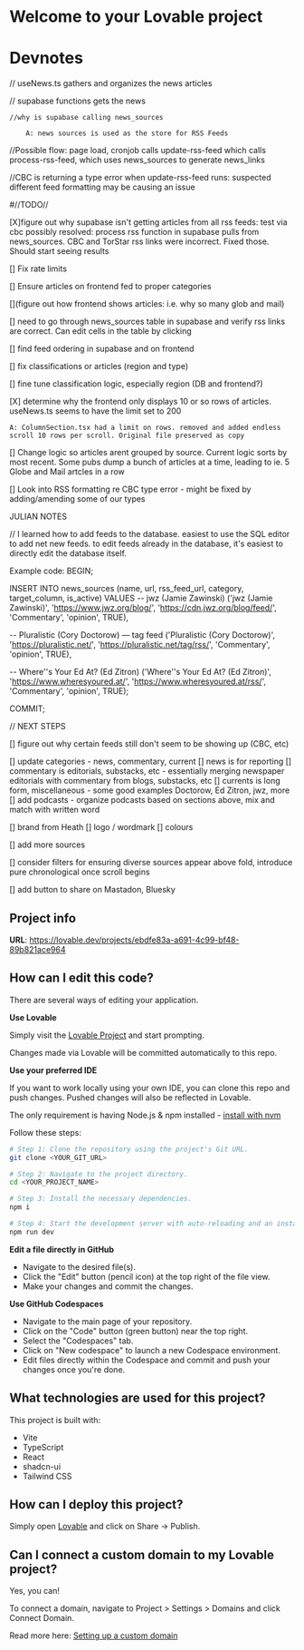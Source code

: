 # Welcome to your Lovable project

# Devnotes

// useNews.ts gathers and organizes the news articles

// supabase functions gets the news

    //why is supabase calling news_sources 

        A: news sources is used as the store for RSS Feeds

//Possible flow: page load, cronjob calls update-rss-feed which calls process-rss-feed, which uses news_sources to generate news_links

//CBC is returning a type error when update-rss-feed runs: suspected different feed formatting may be causing an issue

#//TODO//

[X]figure out why supabase isn't getting articles from all rss feeds: test via cbc 
    possibly resolved: process rss function in supabase pulls from news_sources. CBC and TorStar rss links were incorrect. Fixed those. Should start seeing results

[] Fix rate limits

[] Ensure articles on frontend fed to proper categories 

[](figure out how frontend shows articles: i.e. why so many glob and mail)

[] need to go through news_sources table in supabase and verify rss links are correct. Can edit cells in the table by clicking

[] find feed ordering in supabase and on frontend

[] fix classifications or articles (region and type)

[] fine tune classification logic, especially region (DB and frontend?)

[X] determine why the frontend only displays 10 or so rows of articles. useNews.ts seems to have the limit set to 200

    A: ColumnSection.tsx had a limit on rows. removed and added endless scroll 10 rows per scroll. Original file preserved as copy

[] Change logic so articles arent grouped by source. Current logic sorts by most recent. Some pubs dump a bunch of articles at a time, leading to ie. 5 Globe and Mail artcles in a row

[] Look into RSS formatting re CBC type error - might be fixed by adding/amending some of our types


JULIAN NOTES

// I learned how to add feeds to the database. easiest to use the SQL editor to add net new feeds. to edit feeds already in the database, it's easiest to directly edit the database itself. 

Example code:
BEGIN;

INSERT INTO news_sources
  (name, url, rss_feed_url, category, target_column, is_active)
VALUES
  -- jwz (Jamie Zawinski)
  ('jwz (Jamie Zawinski)', 'https://www.jwz.org/blog/', 'https://cdn.jwz.org/blog/feed/', 'Commentary', 'opinion', TRUE),

  -- Pluralistic (Cory Doctorow) — tag feed
  ('Pluralistic (Cory Doctorow)', 'https://pluralistic.net/', 'https://pluralistic.net/tag/rss/', 'Commentary', 'opinion', TRUE),

  -- Where''s Your Ed At? (Ed Zitron)
  ('Where''s Your Ed At? (Ed Zitron)', 'https://www.wheresyoured.at/', 'https://www.wheresyoured.at/rss/', 'Commentary', 'opinion', TRUE);

COMMIT;

// NEXT STEPS

 [] figure out why certain feeds still don't seem to be showing up (CBC, etc)
 
 [] update categories - news, commentary, current
      [] news is for reporting
      [] commentary is editorials, substacks, etc - essentially merging newspaper editorials with commentary from blogs, substacks, etc
      [] currents is long form, miscellaneous - some good examples Doctorow, Ed Zitron, jwz, more
      [] add podcasts - organize podcasts based on sections above, mix and match with written word
      
 [] brand from Heath
     [] logo / wordmark
     [] colours
     
 [] add more sources
 
 [] consider filters for ensuring diverse sources appear above fold, introduce pure chronological once scroll begins
 
 [] add button to share on Mastadon, Bluesky


## Project info

**URL**: https://lovable.dev/projects/ebdfe83a-a691-4c99-bf48-89b821ace964

## How can I edit this code?

There are several ways of editing your application.

**Use Lovable**

Simply visit the [Lovable Project](https://lovable.dev/projects/ebdfe83a-a691-4c99-bf48-89b821ace964) and start prompting.

Changes made via Lovable will be committed automatically to this repo.

**Use your preferred IDE**

If you want to work locally using your own IDE, you can clone this repo and push changes. Pushed changes will also be reflected in Lovable.

The only requirement is having Node.js & npm installed - [install with nvm](https://github.com/nvm-sh/nvm#installing-and-updating)

Follow these steps:

```sh
# Step 1: Clone the repository using the project's Git URL.
git clone <YOUR_GIT_URL>

# Step 2: Navigate to the project directory.
cd <YOUR_PROJECT_NAME>

# Step 3: Install the necessary dependencies.
npm i

# Step 4: Start the development server with auto-reloading and an instant preview.
npm run dev
```

**Edit a file directly in GitHub**

- Navigate to the desired file(s).
- Click the "Edit" button (pencil icon) at the top right of the file view.
- Make your changes and commit the changes.

**Use GitHub Codespaces**

- Navigate to the main page of your repository.
- Click on the "Code" button (green button) near the top right.
- Select the "Codespaces" tab.
- Click on "New codespace" to launch a new Codespace environment.
- Edit files directly within the Codespace and commit and push your changes once you're done.

## What technologies are used for this project?

This project is built with:

- Vite
- TypeScript
- React
- shadcn-ui
- Tailwind CSS

## How can I deploy this project?

Simply open [Lovable](https://lovable.dev/projects/ebdfe83a-a691-4c99-bf48-89b821ace964) and click on Share -> Publish.

## Can I connect a custom domain to my Lovable project?

Yes, you can!

To connect a domain, navigate to Project > Settings > Domains and click Connect Domain.

Read more here: [Setting up a custom domain](https://docs.lovable.dev/tips-tricks/custom-domain#step-by-step-guide)
